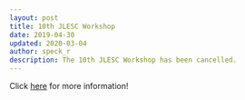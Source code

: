 ```yaml
---
layout: post
title: 10th JLESC Workshop
date: 2019-04-30
updated: 2020-03-04
author: speck_r
description: The 10th JLESC Workshop has been cancelled.
---
```


<!--more-->

Click [here](/events/10th-jlesc-workshop) for more information!
